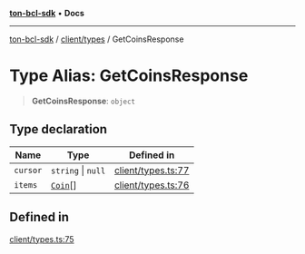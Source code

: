 [**ton-bcl-sdk**](../../../README.md) • **Docs**

***

[ton-bcl-sdk](../../../README.md) / [client/types](../README.md) / GetCoinsResponse

# Type Alias: GetCoinsResponse

> **GetCoinsResponse**: `object`

## Type declaration

| Name | Type | Defined in |
| ------ | ------ | ------ |
| `cursor` | `string` \| `null` | [client/types.ts:77](https://github.com/ton-fun-tech/ton-bcl-sdk/blob/51c29e03ce6783fe32c30630f21ec8c9f76516e2/src/client/types.ts#L77) |
| `items` | [`Coin`](Coin.md)[] | [client/types.ts:76](https://github.com/ton-fun-tech/ton-bcl-sdk/blob/51c29e03ce6783fe32c30630f21ec8c9f76516e2/src/client/types.ts#L76) |

## Defined in

[client/types.ts:75](https://github.com/ton-fun-tech/ton-bcl-sdk/blob/51c29e03ce6783fe32c30630f21ec8c9f76516e2/src/client/types.ts#L75)
